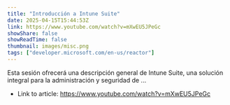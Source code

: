 ```yaml
---
title: "Introducción a Intune Suite"
date: 2025-04-15T15:44:53Z
link: https://www.youtube.com/watch?v=mXwEU5JPeGc
showShare: false
showReadTime: false
thumbnail: images/misc.png
tags: ["developer.microsoft.com/en-us/reactor"]
---
```

Esta sesión ofrecerá una descripción general de Intune Suite, una solución integral para la administración y seguridad de ...

- Link to article: https://www.youtube.com/watch?v=mXwEU5JPeGc